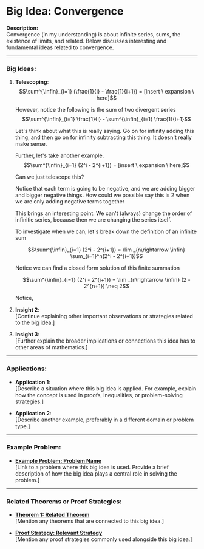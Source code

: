 # Big Idea: Convergence

**Description:**  
Convergence (in my understanding) is about infinite series, sums, the existence of limits, and related. Below discusses interesting and fundamental ideas related to convergence. 

---

### Big Ideas:

1. **Telescoping**:  
   $$\sum^{\infin}_{i=1} (\frac{1}{i} - \frac{1}{i+1}) = [insert \ expansion \ here]$$

   However, notice the following is the sum of two divergent series
   $$\sum^{\infin}_{i=1} \frac{1}{i} - \sum^{\infin}_{i=1} \frac{1}{i+1}$$

   Let's think about what this is really saying. Go on for infinity adding this thing, and then go on for infinity subtracting this thing. It doesn't really make sense. 

   Further, let's take another example. 
   $$\sum^{\infin}_{i=1} (2^i - 2^{i+1}) = [insert \ expansion \ here]$$

   Can we just telescope this? 

   Notice that each term is going to be negative, and we are adding bigger and bigger negative things. How could we possible say this is 2 when we are only adding negative terms together

   This brings an interesting point. We can't (always) change the order of infinitie series, because then we are changing the series itself. 

   To investigate when we can, let's break down the definition of an infinite sum

   $$\sum^{\infin}_{i=1} (2^i - 2^{i+1}) = \lim _{n\rightarrow \infin} \sum_{i=1}^n(2^i - 2^{i+1})$$

   Notice we can find a closed form solution of this finite summation

   $$\sum^{\infin}_{i=1} (2^i - 2^{i+1}) = \lim _{n\rightarrow \infin} (2 - 2^{n+1}) \neq 2$$

   Notice, 
   



2. **Insight 2**:  
   [Continue explaining other important observations or strategies related to the big idea.]

3. **Insight 3**:  
   [Further explain the broader implications or connections this idea has to other areas of mathematics.]

---

### Applications:

- **Application 1**:  
  [Describe a situation where this big idea is applied. For example, explain how the concept is used in proofs, inequalities, or problem-solving strategies.]

- **Application 2**:  
  [Describe another example, preferably in a different domain or problem type.]

---

### Example Problem:

- **[Example Problem: Problem Name](./Problems/ExampleProblem.md)**  
  [Link to a problem where this big idea is used. Provide a brief description of how the big idea plays a central role in solving the problem.]

---

### Related Theorems or Proof Strategies:

- **[Theorem 1: Related Theorem](./Theorems/RelatedTheorem.md)**  
  [Mention any theorems that are connected to this big idea.]

- **[Proof Strategy: Relevant Strategy](./ProofStrategies/RelevantStrategy.md)**  
  [Mention any proof strategies commonly used alongside this big idea.]
